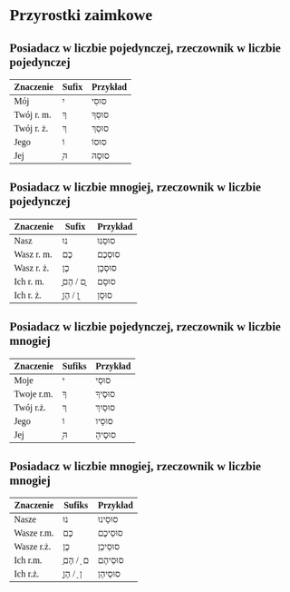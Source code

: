 <div style="font-family: 'Times New Roman', Times, serif;">

# Przyrostki zaimkowe 

## Posiadacz w liczbie pojedynczej, rzeczownik w liczbie pojedynczej

| **Znaczenie** | **Sufix** | **Przykład** |
| ------------- | --------- | ------------ |
| Mój           | יִ         | סוּסִי         |
| Twój r. m.    | ךָ         | סוּסְךָ         |
| Twój r. ż.    | ךְ         | סוּסֵךְ         |
| Jego          | וֹ         | סוּסוֹ         |
| Jej           | ָהּ         | סוּסָהּ         |


## Posiadacz w liczbie mnogiej, rzeczownik w liczbie pojedynczej

| **Znaczenie** | **Sufix**  | **Przykład** |
| ------------- | ---------- | ------------ |
| Nasz          | נוּ         | סוּסֵנוּ        |
| Wasz r. m.    | כֶם         | סוּסְכֶם        |
| Wasz r. ż.    | כֶן         | סוּסְכֶן        |
| Ich r. m.     | ָָם  /  הֶם ָ | סוּסָם         |
| Ich r. ż.     | ָן / הֶן ָ   | סוּסָן         |

## Posiadacz w liczbie pojedynczej, rzeczownik w liczbie mnogiej

| **Znaczenie** | **Sufiks** | **Przykład** |
|---------------|-----------|--------------|
| Moje          | י         | סוּסַי       |
| Twoje r.m.    | ךָ        | סוּסֶיךָ     |
| Twój r.ż.     | ךְ        | סוּסַיִךְ     |
| Jego          | וֹ        | סוּסָיו      |
| Jej           | ָהּ       | סוּסֶיהָ      |

## Posiadacz w liczbie mnogiej, rzeczownik w liczbie mnogiej

| **Znaczenie** | **Sufiks**    | **Przykład**   |
|---------------|---------------|----------------|
| Nasze         | נוּ           | סוּסֵינוּ       |
| Wasze r.m.    | כֶם          | סוּסֵיכֶם       |
| Wasze r.ż.    | כֶן          | סוּסֵיכֶן       |
| Ich r.m.      | ָם ָ / הֶם      | סוּסֵיהֶם       |
| Ich r.ż.      | ָן ָ / הֶן      | סוּסֵיהֶן       |